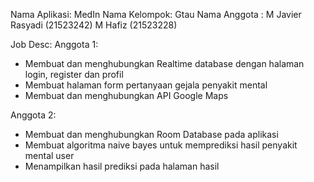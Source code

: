 Nama Aplikasi: MedIn
Nama Kelompok: Gtau
Nama Anggota : 
M Javier Rasyadi (21523242)
M Hafiz (21523228)


Job Desc:
Anggota 1:
- Membuat dan menghubungkan Realtime database dengan halaman login, register dan profil
- Membuat halaman form pertanyaan gejala penyakit mental
- Membuat dan menghubungkan API Google Maps

Anggota 2:
- Membuat dan menghubungkan Room Database pada aplikasi
- Membuat algoritma naive bayes untuk memprediksi hasil penyakit mental user
- Menampilkan hasil prediksi pada halaman hasil
